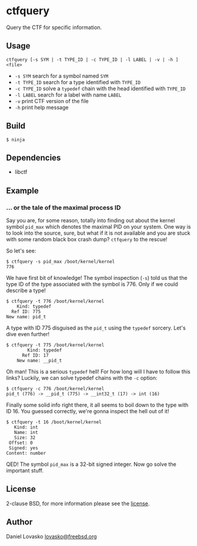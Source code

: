 # ctfquery
Query the CTF for specific information.

## Usage
`ctfquery [-s SYM | -t TYPE_ID | -c TYPE_ID | -l LABEL | -v | -h ] <file>` 
 * `-s SYM` search for a symbol named `SYM`
 * `-t TYPE_ID` search for a type identified with `TYPE_ID`
 * `-c TYPE_ID` solve a `typedef` chain with the head identified with `TYPE_ID`
 * `-l LABEL` search for a label with name `LABEL`
 * `-v` print CTF version of the file
 * `-h` print help message

## Build
```
$ ninja
```

## Dependencies
 * libctf

## Example
### ... or the tale of the maximal process ID 
Say you are, for some reason, totally into finding out about the kernel symbol
`pid_max` which denotes the maximal PID on your system. One way is to look into
the source, sure, but what if it is not available and you are stuck with some
random black box crash dump? `ctfquery` to the rescue!

So let's see:

```
$ ctfquery -s pid_max /boot/kernel/kernel
776
```

We have first bit of knowledge! The symbol inspection (`-s`) told us that the
type ID of the type associated with the symbol is 776. Only if we could
describe a type!

```
$ ctfquery -t 776 /boot/kernel/kernel
    Kind: typedef
  Ref ID: 775
New name: pid_t
```

A type with ID 775 disguised as the `pid_t` using the `typedef` sorcery. Let's
dive even further!

```
$ ctfquery -t 775 /boot/kernel/kernel
        Kind: typedef
      Ref ID: 17 
    New name: __pid_t
```

Oh man! This is a serious `typedef` hell! For how long will I have to follow
this links? Luckily, we can solve typedef chains with the `-c` option:

```
$ ctfquery -c 776 /boot/kernel/kernel
pid_t (776) -> __pid_t (775) -> __int32_t (17) -> int (16)
```

Finally some solid info right there, it all seems to boil down to the type with
ID 16. You guessed correctly, we're gonna inspect the hell out of it!

```
$ ctfquery -t 16 /boot/kernel/kernel
   Kind: int
   Name: int
   Size: 32
 Offset: 0
 Signed: yes
Content: number
```

QED! The symbol `pid_max` is a 32-bit signed integer. Now go solve the
important stuff.

## License
2-clause BSD, for more information please see the [license](LICENSE.md).

## Author
Daniel Lovasko lovasko@freebsd.org

